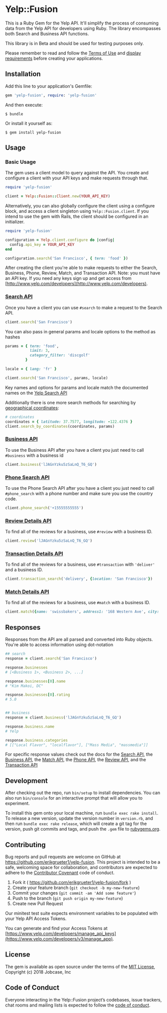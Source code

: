 # Yelp::Fusion

This is a Ruby Gem for the Yelp API. It'll simplify the process of consuming data from the Yelp API for developers using Ruby. The library encompasses both Search and Business API functions.

This library is in Beta and should be used for testing purposes only.

Please remember to read and follow the [Terms of Use](https://www.yelp.com/developers/api_terms) and [display requirements](https://www.yelp.com/developers/display_requirements) before creating your applications.


## Installation

Add this line to your application's Gemfile:

```ruby
gem 'yelp-fusion', require: 'yelp-fusion'
```

And then execute:

    $ bundle

Or install it yourself as:

    $ gem install yelp-fusion

## Usage

### Basic Usage

The gem uses a client model to query against the API. You create and configure a client with your API keys and make requests through that.

```ruby
require 'yelp-fusion'

client = Yelp::Fusion::Client.new(YOUR_API_KEY)
```

Alternatively, you can also globally configure the client using a configure
block, and access a client singleton using `Yelp::Fusion.client`.  If you intend to
use the gem with Rails, the client should be configured in an initializer.

```ruby
require 'yelp-fusion'

configuration = Yelp.client.configure do |config|
  config.api_key = YOUR_API_KEY
end

configuration.search('San Francisco', { term: 'food' })
```
After creating the client you're able to make requests to either the Search, Business, Phone, Review, Match, and Transaction API. Note: you must have an API key. If you need any keys sign up and get access from [http://www.yelp.com/developers](http://www.yelp.com/developers).

### [Search API](https://www.yelp.com/developers/documentation/v3/business_search)

Once you have a client you can use ``#search`` to make a request to the Search API.

```ruby
client.search('San Francisco')
```

You can also pass in general params and locale options to the method as hashes

```ruby
params = { term: 'food',
           limit: 3,
           category_filter: 'discgolf'
         }

locale = { lang: 'fr' }

client.search('San Francisco', params, locale)
```
Key names and options for params and locale match the documented names on the [Yelp Search API](https://www.yelp.com/developers/documentation/v3/business_search)

Additionally there is one more search methods for searching by [geographical coordinates](https://www.yelp.com/developers/documentation/v3/business_search):

```ruby
# coordinates
coordinates = { latitude: 37.7577, longitude: -122.4376 }
client.search_by_coordinates(coordinates, params)
```

### [Business API](https://www.yelp.com/developers/documentation/v3/business)

To use the Business API after you have a client you just need to call ``#business`` with a business id

```ruby
client.business('lJAGnYzku5zSaLnQ_T6_GQ')
```

### [Phone Search API](https://www.yelp.com/developers/documentation/v3/business_search_phone)

To use the Phone Search API after you have a client you just need to call ``#phone_search`` with a phone number and make sure you use the country code.

```ruby
client.phone_search('+15555555555')
```

### [Review Details API](https://www.yelp.com/developers/documentation/v3/business_reviews)

To find all of the reviews for a business, use ``#review`` with a business ID. 

```ruby
client.review('lJAGnYzku5zSaLnQ_T6_GQ')
```

### [Transaction Details API](https://www.yelp.com/developers/documentation/v3/transaction_search)

To find all of the reviews for a business, use ``#transaction`` with ``'deliver'`` and a business ID. 

```ruby
client.transaction_search('delivery', {location: 'San Francisco'})
```

### [Match Details API](https://www.yelp.com/developers/documentation/v3/business_match)

To find all of the reviews for a business, use ``#match`` with a business ID. 

```ruby
client.match({name: 'swissbakers', address1: '168 Western Ave', city: 'allston', state: 'MA', country: 'US'})
```

## Responses

Responses from the API are all parsed and converted into Ruby objects. You're able to access information using dot-notation

```ruby
## search
response = client.search('San Francisco')

response.businesses
# [<Business 1>, <Business 2>, ...]

response.businesses[0].name
# "Kim Makoi, DC"

response.businesses[0].rating
# 5.0


## business
response = client.business('lJAGnYzku5zSaLnQ_T6_GQ')

response.business.name
# Yelp

response.business.categories
# [["Local Flavor", "localflavor"], ["Mass Media", "massmedia"]]
```

For specific response values check out the docs for the [Search API](http://www.yelp.com/developers/documentation/v2/search_api#rValue), the [Business API](http://www.yelp.com/developers/documentation/v2/business#rValue), the [Match API](https://www.yelp.com/developers/documentation/v3/business_match), the [Phone API](https://www.yelp.com/developers/documentation/v3/business_search_phone), the [Review API](https://www.yelp.com/developers/documentation/v3/business_reviews), and the [Transaction API](https://www.yelp.com/developers/documentation/v3/transaction_search)

## Development

After checking out the repo, run `bin/setup` to install dependencies. You can also run `bin/console` for an interactive prompt that will allow you to experiment.

To install this gem onto your local machine, run `bundle exec rake install`. To release a new version, update the version number in `version.rb`, and then run `bundle exec rake release`, which will create a git tag for the version, push git commits and tags, and push the `.gem` file to [rubygems.org](https://rubygems.org).

## Contributing

Bug reports and pull requests are welcome on GitHub at https://github.com/erikgrueter1/yelp-fusion. This project is intended to be a safe, welcoming space for collaboration, and contributors are expected to adhere to the [Contributor Covenant](http://contributor-covenant.org) code of conduct.

1. Fork it ( https://github.com/erikgrueter1/yelp-fusion/fork )
2. Create your feature branch (`git checkout -b my-new-feature`)
3. Commit your changes (`git commit -am 'Add some feature'`)
4. Push to the branch (`git push origin my-new-feature`)
5. Create new Pull Request

Our minitest test suite expects environment variables to be populated with your Yelp API Access Tokens.

You can generate and find your Access Tokens at [https://www.yelp.com/developers/manage_api_keys](https://www.yelp.com/developers/v3/manage_app).

## License

The gem is available as open source under the terms of the [MIT License](http://opensource.org/licenses/MIT), Copyright (c) 2018 Jobcase, Inc


## Code of Conduct

Everyone interacting in the Yelp::Fusion project’s codebases, issue trackers, chat rooms and mailing lists is expected to follow the [code of conduct](https://github.com/[USERNAME]/yelp-fusion/blob/master/CODE_OF_CONDUCT.md).
